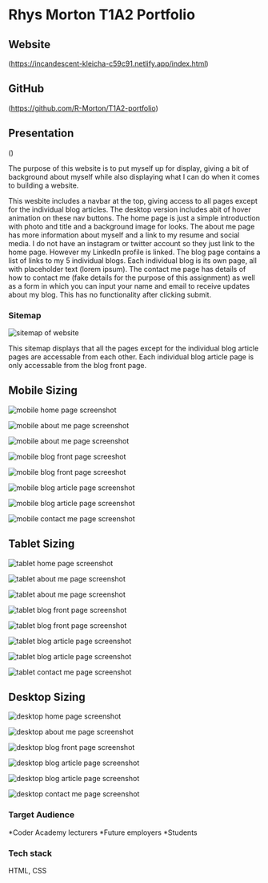 # Rhys Morton T1A2 Portfolio

## Website
(https://incandescent-kleicha-c59c91.netlify.app/index.html)

## GitHub
(https://github.com/R-Morton/T1A2-portfolio)

## Presentation
()

The purpose of this website is to put myself up for display, giving a bit of background about myself while also displaying what I can do when it comes to building a website.

This wesbite includes a navbar at the top, giving access to all pages except for the individual blog articles. The desktop version includes abit of hover animation on these nav buttons.
The home page is just a simple introduction with photo and title and a background image for looks.
The about me page has more information about myself and a link to my resume and social media. I do not have an instagram or twitter account so they just link to the home page. However my LinkedIn profile is linked.
The blog page contains a list of links to my 5 individual blogs. Each individual blog is its own page, all with placeholder text (lorem ipsum).
The contact me page has details of how to contact me (fake details for the purpose of this assignment) as well as a form in which you can input your name and email to receive updates about my blog. This has no functionality after clicking submit.


### Sitemap
![sitemap of website](./rescources/sitemap.png "")

This sitemap displays that all the pages except for the individual blog article pages are accessable from each other. Each individual blog article page is only accessable from the blog front page.

## Mobile Sizing


![mobile home page screenshot](./rescources/screenshots/mobile/home-page-mobile.png "Home Page")


![mobile about me page screenshot](./rescources/screenshots/mobile/aboutme-mobile-1.png "About Me Page")


![mobile about me page screenshot](./rescources/screenshots/mobile/aboutme-mobile-2.png "About Me Page")


![mobile blog front page screeshot](./rescources/screenshots/mobile/blog-front-mobile-1.png "Blog Front Page")


![mobile blog front page screeshot](./rescources/screenshots/mobile/blog-front-mobile-2.png "Blog Front Page")


![mobile blog article page screenshot](./rescources/screenshots/mobile/blog-article-mobile-1.png "Blog Article Page")


![mobile blog article page screenshot](./rescources/screenshots/mobile/blog-article-mobile-2.png "Blog Article Page")


![mobile contact me page screenshot](./rescources/screenshots/mobile/contact-me-mobile.png "Contact Me Page")


## Tablet Sizing


![tablet home page screenshot](./rescources/screenshots/tablet/home-page-tablet.png "Home Page")


![tablet about me page screenshot](./rescources/screenshots/tablet/about-me-tablet-1.png "About Me Page")


![tablet about me page screenshot](./rescources/screenshots/tablet/about-me-tablet-2.png "About Me Page")


![tablet blog front page screenshot](./rescources/screenshots/tablet/blog-front-tablet-1.png "Blog Front Page")


![tablet blog front page screenshot](./rescources/screenshots/tablet/blog-front-tablet-2.png "Blog Front Page")


![tablet blog article page screenshot](./rescources/screenshots/tablet/blog-article-tablet-1.png "Blog Article Page")


![tablet blog article page screenshot](./rescources/screenshots/tablet/blog-article-tablet-2.png "Blog Article Page")


![tablet contact me page screenshot](./rescources/screenshots/tablet/contact-me-tablet.png "Contact Me Page")


## Desktop Sizing


![desktop home page screenshot](./rescources/screenshots/desktop/home-page-desktop.png "Home Page")


![desktop about me page screenshot](./rescources/screenshots/desktop/about-me-desktop.png "About Me Page")


![desktop blog front page screenshot](./rescources/screenshots/desktop/blog-front-desktop.png "Blog Front Page")


![desktop blog article page screenshot](./rescources/screenshots/desktop/blog-article-desktop-1.png "Blog Article Page")


![desktop blog article page screenshot](./rescources/screenshots/desktop/blog-article-desktop-2.png "Blog Article Page")


![desktop contact me page screenshot](./rescources/screenshots/desktop/contact-me-destop.png "Contact Me Page")


### Target Audience
*Coder Academy lecturers
*Future employers
*Students

### Tech stack
HTML, CSS


